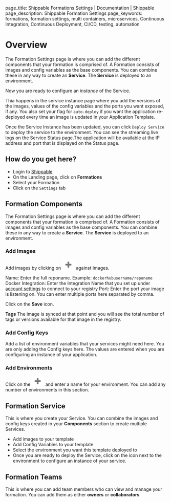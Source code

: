 page_title: Shippable Formations Settings | Documentation | Shippable
page_description: Shippable Formation Settings
page_keywords: formations, formation settings, multi containers, microservices, Continuous Integration, Continuous Deployment, CI/CD, testing, automation

# Overview

The Formation Settings page is where you can add the different components that your formation is comprised of. A Formation consists of images and config variables as the base components. You can combine these in any way to create an **Service**. The **Service** is deployed to an environment.

Now you are ready to configure an _instance_ of the Service.

Thia happens in the service instance page where you add the versions of the images, values of the config variables and the ports you want exposed, if any. You also set your flag for `auto-deploy` if you want the application re-deployed every time an image is updated in your Application Template.

Once the Service Instance has been updated, you can click `Deploy Service` to deploy the service to the environment. You can see the streaming live logs on the Service Status page.The application will be available at the IP address and port that is displayed on the Status page.

## How do you get here?

- Login to [Shippable](https://shippable.com)
- On the Landing page, click on **Formations**
- Select your Formation
- Click on the `Settings` tab

## Formation Components

The Formation Settings page is where you can add the different components that your formation is comprised of. A Formation consists of images and config variables as the base components. You can combine these in any way to create a **Service**. The **Service** is deployed to an environment.

### Add Images

Add images by clicking on ![add icon](images/add_icon.gif) against Images.

Name: Enter the full reponame. Example: `dockerhubusername/reponame`
Docker Integration: Enter the Integration Name that you set up under [account settings](account_settings.md) to connect to your registry
Port: Enter the port your image is listening on. You can enter multiple ports here separated by comma.

Click on the **Save** icon.

**Tags** The image is synced at that point and you will see the total number of tags or versions available for that image in the registry.

### Add Config Keys

Add a list of environment variables that your services might need here. You are only adding the Config keys here. The values are entered when you are configuring an instance of your application.

### Add Environments

Click on the ![add icon](images/add_icon.gif) and enter a name for your environment. You can add any number of environments in this section.

## Formation Service

This is where you create your Service. You can combine the images and config keys created in your **Components** section to create multiple Services.

- Add images to your template
- Add Config Variables to your template
- Select the environment you want this template deployed to
- Once you are ready to deploy the Service, click on the icon next to the environment to configure an instance of your service.

## Formation Teams

This is where you can add team members who can view and manage your formation. You can add them as either **owners** or **collaborators**

